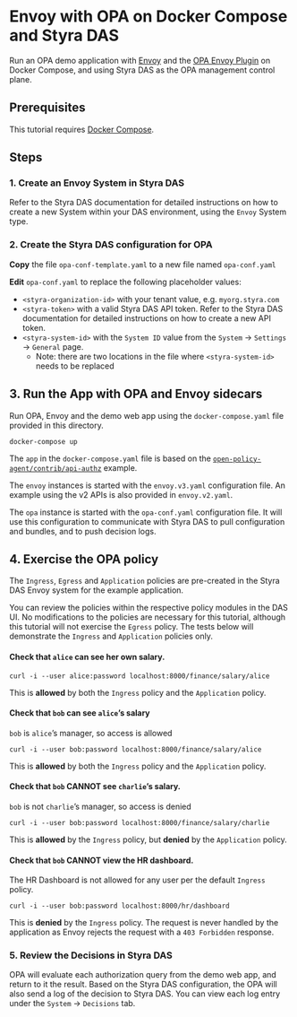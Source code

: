 # Envoy with OPA on Docker Compose and Styra DAS

Run an OPA demo application with [Envoy](https://www.envoyproxy.io/docs/envoy/v1.15.0/intro/what_is_envoy) and the [OPA Envoy Plugin](https://github.com/open-policy-agent/opa-envoy-plugin) on Docker Compose, and using Styra DAS as the OPA management control plane.

## Prerequisites

This tutorial requires [Docker Compose](https://docs.docker.com/compose/install/).

## Steps

### 1. Create an Envoy System in Styra DAS

Refer to the Styra DAS documentation for detailed instructions on how to create a new System within your DAS environment, using the `Envoy` System type.

### 2. Create the Styra DAS configuration for OPA

**Copy** the file `opa-conf-template.yaml` to a new file named `opa-conf.yaml`

**Edit** `opa-conf.yaml` to replace the following placeholder values:
* `<styra-organization-id>` with your tenant value, e.g. `myorg.styra.com`
* `<styra-token>` with a valid Styra DAS API token. Refer to the Styra DAS documentation for detailed instructions on how to create a new API token.
* `<styra-system-id>` with the `System ID` value from the `System` -> `Settings` -> `General` page.
    * Note: there are two locations in the file where `<styra-system-id>` needs to be replaced

## 3. Run the App with OPA and Envoy sidecars

Run OPA, Envoy and the demo web app using the `docker-compose.yaml` file provided in this directory.

```
docker-compose up
```

The `app` in the `docker-compose.yaml` file is based on the [`open-policy-agent/contrib/api-authz`](https://github.com/open-policy-agent/contrib/tree/master/api_authz) example.

The `envoy` instances is started with the `envoy.v3.yaml` configuration file.  An example using the v2 APIs is also provided in `envoy.v2.yaml`.

The `opa` instance is started with the `opa-conf.yaml` configuration file. It will use this configuration to communicate with Styra DAS to pull configuration and bundles, and to push decision logs.

## 4. Exercise the OPA policy

The `Ingress`, `Egress` and `Application` policies are pre-created in the Styra DAS Envoy system for the example application.

You can review the policies within the respective policy modules in the DAS UI. No modifications to the policies are necessary for this tutorial, although this tutorial will not exercise the `Egress` policy.  The tests below will demonstrate the `Ingress` and `Application` policies only.

#### Check that `alice` can see her own salary.

```
curl -i --user alice:password localhost:8000/finance/salary/alice
```

This is **allowed** by both the `Ingress` policy and the `Application` policy.

#### Check that `bob` can see `alice`’s salary
`bob` is `alice`’s manager, so access is allowed

```
curl -i --user bob:password localhost:8000/finance/salary/alice
```

This is **allowed** by both the `Ingress` policy and the `Application` policy.

#### Check that `bob` CANNOT see `charlie`’s salary.
`bob` is not `charlie`’s manager, so access is denied

```
curl -i --user bob:password localhost:8000/finance/salary/charlie
```

This is **allowed** by the `Ingress` policy, but **denied** by the `Application` policy.

#### Check that `bob` CANNOT view the HR dashboard.
The HR Dashboard is not allowed for any user per the default `Ingress` policy.

```
curl -i --user bob:password localhost:8000/hr/dashboard
```

This is **denied** by the `Ingress` policy.  The request is never handled by the application as Envoy rejects the request with a `403 Forbidden` response.

### 5. Review the Decisions in Styra DAS

OPA will evaluate each authorization query from the demo web app, and return to it the result. Based on the Styra DAS configuration, the OPA will also send a log of the decision to Styra DAS. You can view each log entry under the `System` -> `Decisions` tab.
